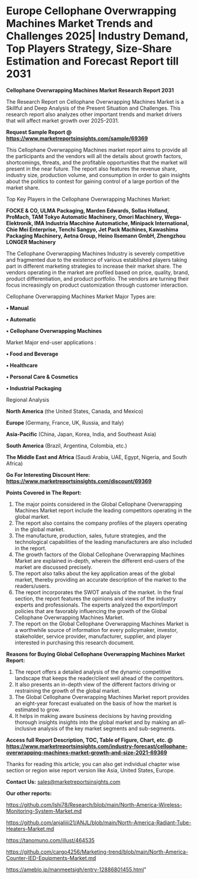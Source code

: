  # Europe Cellophane Overwrapping Machines Market Trends and Challenges 2025| Industry Demand, Top Players Strategy, Size-Share Estimation and Forecast Report till 2031

<strong>Cellophane Overwrapping Machines Market Research Report 2031</strong>

The Research Report on Cellophane Overwrapping Machines Market is a Skillful and Deep Analysis of the Present Situation and Challenges. This research report also analyzes other important trends and market drivers that will affect market growth over 2025-2031.

<strong>Request Sample Report @ <a href=https://www.marketreportsinsights.com/sample/69369>https://www.marketreportsinsights.com/sample/69369</a></strong>

This Cellophane Overwrapping Machines market report aims to provide all the participants and the vendors will all the details about growth factors, shortcomings, threats, and the profitable opportunities that the market will present in the near future. The report also features the revenue share, industry size, production volume, and consumption in order to gain insights about the politics to contest for gaining control of a large portion of the market share.

Top Key Players in the Cellophane Overwrapping Machines Market:

<strong>FOCKE & CO, ULMA Packaging, Marden Edwards, Sollas Holland, ProMach, TAM Tokyo Automatic Machinery, Omori Machinery, Wega-Elektronik, IMA Industria Macchine Automatiche, Minipack International, Chie Mei Enterprise, Tenchi Sangyo, Jet Pack Machines, Kawashima Packaging Machinery, Aetna Group, Heino Ilsemann GmbH, Zhengzhou LONGER Machinery</strong>

The Cellophane Overwrapping Machines Industry is severely competitive and fragmented due to the existence of various established players taking part in different marketing strategies to increase their market share. The vendors operating in the market are profiled based on price, quality, brand, product differentiation, and product portfolio. The vendors are turning their focus increasingly on product customization through customer interaction.

Cellophane Overwrapping Machines Market Major Types are:

<strong>• Manual

• Automatic

• Cellophane Overwrapping Machines</strong>

Market Major end-user applications :

<strong>• Food and Beverage

• Healthcare

• Personal Care & Cosmetics

• Industrial Packaging</strong>

Regional Analysis

</u><strong><b>North America</b></strong> (the United States, Canada, and Mexico)

<strong><b>Europe </b></strong>(Germany, France, UK, Russia, and Italy)

<strong><b>Asia-Pacific</b></strong> (China, Japan, Korea, India, and Southeast Asia)

<strong><b>South America</b></strong> (Brazil, Argentina, Colombia, etc.)

<strong><b>The Middle East and Africa</b></strong> (Saudi Arabia, UAE, Egypt, Nigeria, and South Africa)

<strong>Go For Interesting Discount Here: <a href=https://www.marketreportsinsights.com/discount/69369>https://www.marketreportsinsights.com/discount/69369</a></strong>

<strong>Points Covered in The Report:</strong>
<ol>
  <li>The major points considered in the Global Cellophane Overwrapping Machines Market report include the leading competitors operating in the global market.</li>
  <li>The report also contains the company profiles of the players operating in the global market.</li>
  <li>The manufacture, production, sales, future strategies, and the technological capabilities of the leading manufacturers are also included in the report.</li>
  <li>The growth factors of the Global Cellophane Overwrapping Machines Market are explained in-depth, wherein the different end-users of the market are discussed precisely.</li>
  <li>The report also talks about the key application areas of the global market, thereby providing an accurate description of the market to the readers/users.</li>
  <li>The report incorporates the SWOT analysis of the market. In the final section, the report features the opinions and views of the industry experts and professionals. The experts analyzed the export/import policies that are favorably influencing the growth of the Global Cellophane Overwrapping Machines Market.</li>
  <li>The report on the Global Cellophane Overwrapping Machines Market is a worthwhile source of information for every policymaker, investor, stakeholder, service provider, manufacturer, supplier, and player interested in purchasing this research document.</li>
</ol>
<strong>Reasons for Buying Global Cellophane Overwrapping Machines Market Report:</strong>

<ol>
  <li>The report offers a detailed analysis of the dynamic competitive landscape that keeps the reader/client well ahead of the competitors.</li>
  <li>It also presents an in-depth view of the different factors driving or restraining the growth of the global market.</li>
  <li>The Global Cellophane Overwrapping Machines Market report provides an eight-year forecast evaluated on the basis of how the market is estimated to grow.</li>
  <li>It helps in making aware business decisions by having providing thorough insights insights into the global market and by making an all-inclusive analysis of the key market segments and sub-segments.</li>
</ol>
<strong>Access full Report Description, TOC, Table of Figure, Chart, etc. @ <a href=https://www.marketreportsinsights.com/industry-forecast/cellophane-overwrapping-machines-market-growth-and-size-2021-69369>https://www.marketreportsinsights.com/industry-forecast/cellophane-overwrapping-machines-market-growth-and-size-2021-69369</a></strong>


Thanks for reading this article; you can also get individual chapter wise section or region wise report version like Asia, United States, Europe.

<strong>Contact Us:</strong>
sales@marketreportsinsights.com

<strong>Our other reports:</strong>

<a href=https://github.com/Ishi78/Research/blob/main/North-America-Wireless-Monitoring-System-Market.md>https://github.com/Ishi78/Research/blob/main/North-America-Wireless-Monitoring-System-Market.md</a>

<a href=https://github.com/anjaliiii21/ANJL/blob/main/North-America-Radiant-Tube-Heaters-Market.md>https://github.com/anjaliiii21/ANJL/blob/main/North-America-Radiant-Tube-Heaters-Market.md</a>

<a href=https://tanomuno.com/illust/464535>https://tanomuno.com/illust/464535</a>

<a href=https://github.com/cargo4256/Marketing-trend/blob/main/North-America-Counter-IED-Equipments-Market.md>https://github.com/cargo4256/Marketing-trend/blob/main/North-America-Counter-IED-Equipments-Market.md</a>

<a href=https://ameblo.jp/manmeetsigh/entry-12886801455.html>https://ameblo.jp/manmeetsigh/entry-12886801455.html</a>"
